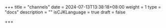 +++
title = "channels"
date = 2024-07-13T13:38:18+08:00
weight = 1
type = "docs"
description = ""
isCJKLanguage = true
draft = false

+++

